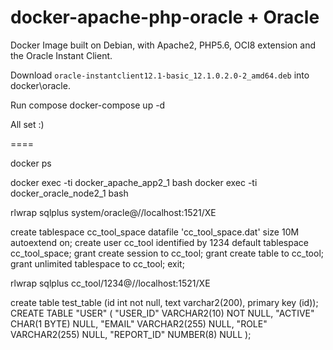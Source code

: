 # docker-apache-php-oracle + Oracle
Docker Image built on Debian, with Apache2, PHP5.6, OCI8 extension and the Oracle Instant Client.

Download `oracle-instantclient12.1-basic_12.1.0.2.0-2_amd64.deb` into docker\oracle.

Run compose
docker-compose up -d

All set :)

====

docker ps

docker exec -ti docker_apache_app2_1 bash
docker exec -ti docker_oracle_node2_1 bash

rlwrap sqlplus system/oracle@//localhost:1521/XE

create tablespace cc_tool_space datafile 'cc_tool_space.dat' size 10M autoextend on;
create user cc_tool identified by 1234 default tablespace cc_tool_space;
grant create session to cc_tool;
grant create table to cc_tool;
grant unlimited tablespace to cc_tool;
exit;

rlwrap sqlplus cc_tool/1234@//localhost:1521/XE

create table test_table (id int not null, text varchar2(200), primary key (id));
CREATE TABLE  "USER"
(
    "USER_ID" VARCHAR2(10) NOT NULL,
    "ACTIVE" CHAR(1 BYTE) NULL,
    "EMAIL" VARCHAR2(255) NULL,
    "ROLE" VARCHAR2(255) NULL,
    "REPORT_ID" NUMBER(8) NULL
  );


